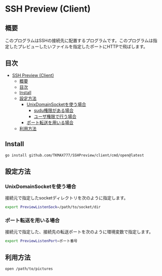 # SSH Preview (Client)
## 概要
このプログラムはSSHの接続先に配置するプログラムです。このプログラムは指定したプレビューしたいファイルを指定したポートにHTTPで飛ばします。

## 目次
<!-- TOC -->

- [SSH Preview (Client)](#ssh-preview-client)
    - [概要](#概要)
    - [目次](#目次)
    - [Install](#install)
    - [設定方法](#設定方法)
        - [UnixDomainSocketを使う場合](#unixdomainsocketを使う場合)
            - [sudu権限がある場合](#sudu権限がある場合)
            - [ユーザ権限で行う場合](#ユーザ権限で行う場合)
        - [ポート転送を用いる場合](#ポート転送を用いる場合)
    - [利用方法](#利用方法)

<!-- /TOC -->

## Install

```sh
go install github.com/TKMAX777/SSHPreview/client/cmd/open@latest
```

## 設定方法
### UnixDomainSocketを使う場合
接続元で指定したsocketディレクトリを次のように指定します。

```sh
export PreviewListenSock=/path/to/socket/dir
```

### ポート転送を用いる場合
接続元で指定した、接続先の転送ポートを次のように環境変数で指定します。

```sh
export PreviewListenPort=ポート番号
```

## 利用方法

```sh
open /path/to/pictures
```
